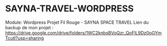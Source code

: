 # SAYNA-TRAVEL-WORDPRESS
Module: Wordpress
Projet Fil Rouge - SAYNA SPACE TRAVEL
Lien du backup de mon projet :
https://drive.google.com/drive/folders/1WC2knbsBVoQzr_QoFlL9Dz0oGYmTcutI?usp=sharing
